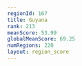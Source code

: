 ```yaml
---
regionId: 167
title: Guyana
rank: 213
meanScore: 53.99
globalMeanScore: 69.25
numRegions: 220
layout: region_score
---
```


